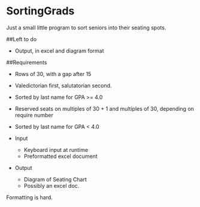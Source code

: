 # SortingGrads
Just a small little program to sort seniors into their seating spots.

##Left to do
- Output, in excel and diagram format

##Requirements
- Rows of 30, with a gap after 15
- Valedictorian first, salutatorian second.
- Sorted by last name for GPA >= 4.0
- Reserved seats on multiples of 30 + 1 and multiples of 30, depending on require number
- Sorted by last name for GPA < 4.0

- Input
  - Keyboard input at runtime
  - Preformatted excel document

- Output
	- Diagram of Seating Chart
	- Possibly an excel doc.

Formatting is hard.

